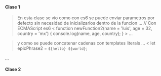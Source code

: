 #### Clase 1
> En esta clase se vio como con es6 se puede enviar parametros por defecto sin necesidad de inicializarlos dentro de la funcion 
...
// Con ECMAScript es6 
< 
function newFunction2(name = 'luis', age = 32, country = 'mx') {
    console.log(name, age, country);
} >
...

> y como se puede concatenar cadenas con templates literals 
...
<
let epicPhrase2 = `${hello} ${world}`;
>
...

#### Clase 2

